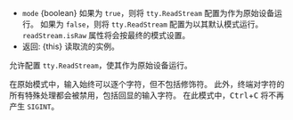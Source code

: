 <!-- YAML
added: v0.7.7
-->

* `mode` {boolean} 如果为 `true`，则将 `tty.ReadStream` 配置为作为原始设备运行。 
  如果为 `false`，则将 `tty.ReadStream` 配置为以其默认模式运行。 
  `readStream.isRaw` 属性将会按最终的模式设置。
* 返回: {this} 读取流的实例。

允许配置 `tty.ReadStream`，使其作为原始设备运行。

在原始模式中，输入始终可以逐个字符，但不包括修饰符。 
此外，终端对字符的所有特殊处理都会被禁用，包括回显的输入字符。 
在此模式中，<kbd>Ctrl</kbd>+<kbd>C</kbd> 将不再产生 `SIGINT`。


